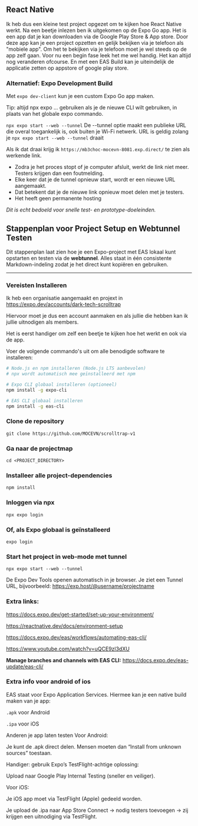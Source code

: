 ## React Native

Ik heb dus een kleine test project opgezet om te kijken hoe React Native werkt. Na een beetje inlezen ben ik uitgekomen op de Expo Go app. Het is een app dat je kan downloaden via de Google Play Store & App store. Door deze app kan je een project opzetten en gelijk bekijken via je telefoon als "mobiele app". Om het te bekijken via je telefoon moet je wel steeds op de app zelf gaan. Voor nu een begin fase leek het me wel handig. Het kan altijd nog veranderen ofcourse. En met een EAS Build kan je uiteindelijk de applicatie zetten op appstore of google play store.

### Alternatief: Expo Development Build

Met `expo dev-client` kun je een custom Expo Go app maken.

Tip: altijd npx expo ... gebruiken als je de nieuwe CLI wilt gebruiken, in plaats van het globale expo commando.

`npx expo start --web --tunnel`
De --tunnel optie maakt een publieke URL die overal toegankelijk is, ook buiten je Wi-Fi netwerk.
URL is geldig zolang je `npx expo start --web --tunnel` draait

Als ik dat draai krijg ik `https://mb3choc-mocevn-8081.exp.direct/` te zien als werkende link.

- Zodra je het proces stopt of je computer afsluit, werkt de link niet meer. Testers krijgen dan een foutmelding.
- Elke keer dat je de tunnel opnieuw start, wordt er een nieuwe URL aangemaakt. 
- Dat betekent dat je de nieuwe link opnieuw moet delen met je testers.
- Het heeft geen permanente hosting

*Dit is echt bedoeld voor snelle test- en prototype-doeleinden.*

## Stappenplan voor Project Setup en Webtunnel Testen

Dit stappenplan laat zien hoe je een Expo-project met EAS lokaal kunt opstarten en testen via de **webtunnel**. Alles staat in één consistente Markdown-indeling zodat je het direct kunt kopiëren en gebruiken.

---

### Vereisten Installeren

Ik heb een organisatie aangemaakt en projext in https://expo.dev/accounts/dark-tech-scrolltrap

Hiervoor moet je dus een account aanmaken en als jullie die hebben kan ik jullie uitnodigen als members.

Het is eerst handiger om zelf een beetje te kijken hoe het werkt en ook via de app. 

Voer de volgende commando's uit om alle benodigde software te installeren:

```bash
# Node.js en npm installeren (Node.js LTS aanbevolen)
# npx wordt automatisch mee geïnstalleerd met npm

# Expo CLI globaal installeren (optioneel)
npm install -g expo-cli

# EAS CLI globaal installeren
npm install -g eas-cli
```

### Clone de repository
`git clone https://github.com/MOCEVN/scrolltrap-v1`

### Ga naar de projectmap
`cd <PROJECT_DIRECTORY>`

### Installeer alle project-dependencies
`npm install`

### Inloggen via npx
`npx expo login`

### Of, als Expo globaal is geïnstalleerd
`expo login`

### Start het project in web-mode met tunnel
`npx expo start --web --tunnel`

De Expo Dev Tools openen automatisch in je browser.
Je ziet een Tunnel URL, bijvoorbeeld:
https://exp.host/@username/projectname

### Extra links:
https://docs.expo.dev/get-started/set-up-your-environment/ 

https://reactnative.dev/docs/environment-setup

https://docs.expo.dev/eas/workflows/automating-eas-cli/

https://www.youtube.com/watch?v=uQCE9zl3dXU 

**Manage branches and channels with EAS CLI:**
https://docs.expo.dev/eas-update/eas-cli/

### Extra info voor android of ios

EAS staat voor Expo Application Services. Hiermee kan je een native build maken van je app:

`.apk` voor Android

`.ipa` voor iOS

Anderen je app laten testen
Voor Android:

Je kunt de .apk direct delen. Mensen moeten dan “Install from unknown sources” toestaan.

Handiger: gebruik Expo’s TestFlight-achtige oplossing:

Upload naar Google Play Internal Testing (sneller en veiliger).

Voor iOS:

Je iOS app moet via TestFlight (Apple) gedeeld worden.

Je upload de .ipa naar App Store Connect → nodig testers toevoegen → zij krijgen een uitnodiging via TestFlight.


